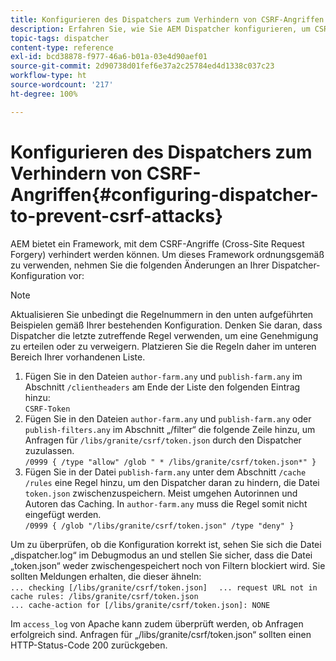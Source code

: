```yaml
---
title: Konfigurieren des Dispatchers zum Verhindern von CSRF-Angriffen
description: Erfahren Sie, wie Sie AEM Dispatcher konfigurieren, um CSRF-Angriffe (Cross-Site Request Forgery) zu verhindern.
topic-tags: dispatcher
content-type: reference
exl-id: bcd38878-f977-46a6-b01a-03e4d90aef01
source-git-commit: 2d90738d01fef6e37a2c25784ed4d1338c037c23
workflow-type: ht
source-wordcount: '217'
ht-degree: 100%

---
```


# Konfigurieren des Dispatchers zum Verhindern von CSRF-Angriffen{#configuring-dispatcher-to-prevent-csrf-attacks}

AEM bietet ein Framework, mit dem CSRF-Angriffe (Cross-Site Request Forgery) verhindert werden können. Um dieses Framework ordnungsgemäß zu verwenden, nehmen Sie die folgenden Änderungen an Ihrer Dispatcher-Konfiguration vor:

>[!NOTE]
>
>Aktualisieren Sie unbedingt die Regelnummern in den unten aufgeführten Beispielen gemäß Ihrer bestehenden Konfiguration. Denken Sie daran, dass Dispatcher die letzte zutreffende Regel verwenden, um eine Genehmigung zu erteilen oder zu verweigern. Platzieren Sie die Regeln daher im unteren Bereich Ihrer vorhandenen Liste.

1. Fügen Sie in den Dateien `author-farm.any` und `publish-farm.any` im Abschnitt `/clientheaders` am Ende der Liste den folgenden Eintrag hinzu:\
   `CSRF-Token`
1. Fügen Sie in den Dateien `author-farm.any` und `publish-farm.any` oder `publish-filters.any` im Abschnitt „/filter“ die folgende Zeile hinzu, um Anfragen für `/libs/granite/csrf/token.json` durch den Dispatcher zuzulassen.\
   `/0999 { /type "allow" /glob " * /libs/granite/csrf/token.json*" }`
1. Fügen Sie in der Datei `publish-farm.any` unter dem Abschnitt `/cache /rules` eine Regel hinzu, um den Dispatcher daran zu hindern, die Datei `token.json` zwischenzuspeichern. Meist umgehen Autorinnen und Autoren das Caching. In `author-farm.any` muss die Regel somit nicht eingefügt werden.\
   `/0999 { /glob "/libs/granite/csrf/token.json" /type "deny" }`

Um zu überprüfen, ob die Konfiguration korrekt ist, sehen Sie sich die Datei „dispatcher.log“ im Debugmodus an und stellen Sie sicher, dass die Datei „token.json“ weder zwischengespeichert noch von Filtern blockiert wird. Sie sollten Meldungen erhalten, die dieser ähneln:\
`... checking [/libs/granite/csrf/token.json]  `
`... request URL not in cache rules: /libs/granite/csrf/token.json`\
`... cache-action for [/libs/granite/csrf/token.json]: NONE`

Im `access_log` von Apache kann zudem überprüft werden, ob Anfragen erfolgreich sind. Anfragen für „/libs/granite/csrf/token.json“ sollten einen HTTP-Status-Code 200 zurückgeben.
